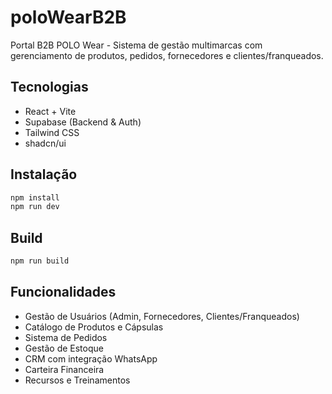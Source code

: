 # poloWearB2B

Portal B2B POLO Wear - Sistema de gestão multimarcas com gerenciamento de produtos, pedidos, fornecedores e clientes/franqueados.

## Tecnologias

- React + Vite
- Supabase (Backend & Auth)
- Tailwind CSS
- shadcn/ui

## Instalação

```bash
npm install
npm run dev
```

## Build

```bash
npm run build
```

## Funcionalidades

- Gestão de Usuários (Admin, Fornecedores, Clientes/Franqueados)
- Catálogo de Produtos e Cápsulas
- Sistema de Pedidos
- Gestão de Estoque
- CRM com integração WhatsApp
- Carteira Financeira
- Recursos e Treinamentos
